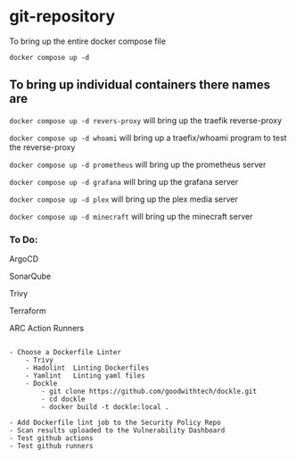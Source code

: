 # git-repository

To bring up the entire docker compose file 

`docker compose up -d`

## To bring up individual containers there names are

`docker compose up -d revers-proxy` will bring up the traefik reverse-proxy 

`docker compose up -d whoami` will bring up a traefix/whoami program to test the reverse-proxy

`docker compose up -d prometheus` will bring up the prometheus server

`docker compose up -d grafana` will bring up the grafana server

`docker compose up -d plex` will bring up the plex media server

`docker compose up -d minecraft` will bring up the minecraft server

 ### To Do:

ArgoCD

SonarQube

Trivy

Terraform

ARC Action Runners

```

- Choose a Dockerfile Linter
    - Trivy
    - Hadolint  Linting Dockerfiles
    - Yamlint   Linting yaml files
    - Dockle
        - git clone https://github.com/goodwithtech/dockle.git
        - cd dockle
        - docker build -t dockle:local .

- Add Dockerfile lint job to the Security Policy Repo
- Scan results uploaded to the Vulnerability Dashboard
- Test github actions
- Test github runners

```
